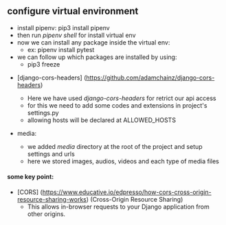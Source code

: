 ## configure virtual environment
- install pipenv: pip3 install pipenv
- then run *pipenv shell* for install virtual env
- now we can install any package inside the virtual env:
    - ex: pipenv install pytest
- we can follow up which packages are installed by using:
    - pip3 freeze

* [django-cors-headers] (https://github.com/adamchainz/django-cors-headers)
    - Here we have used *django-cors-headers* for retrict our api access
    - for this we need to add some codes and extensions in project's settings.py
    - allowing hosts will be declared at ALLOWED_HOSTS

* media:
    - we added *media* directory at the root of the project and setup settings and urls
    - here we stored images, audios, videos and each type of media files

#### some key point:
- [CORS] (https://www.educative.io/edpresso/how-cors-cross-origin-resource-sharing-works) (Cross-Origin Resource Sharing)
    - This allows in-browser requests to your Django application from other origins.
